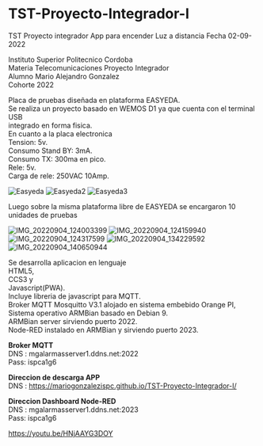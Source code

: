 # TST-Proyecto-Integrador-I
TST Proyecto integrador App para encender Luz a distancia
Fecha  02-09-2022

Instituto Superior Politecnico Cordoba <br>
Materia Telecomunicaciones Proyecto Integrador <br>
Alumno Mario Alejandro Gonzalez <br>
Cohorte 2022 <br>


Placa de pruebas diseñada en plataforma EASYEDA. <br>
Se realiza un proyecto basado en WEMOS D1 ya que cuenta con el terminal USB <br>
integrado en forma fisica. <br>
En cuanto a la placa electronica <br>
Tension: 5v. <br>
Consumo Stand BY: 3mA.<br>
Consumo TX: 300ma en pico.<br>
Rele: 5v. <br>
Carga de rele: 250VAC 10Amp. <br>



![Easyeda](https://user-images.githubusercontent.com/76626141/188323513-6de5e18f-78e3-46ca-a5f9-253e5ea65d01.png)
![Easyeda2](https://user-images.githubusercontent.com/76626141/188325684-0a7f4336-8fd5-41b2-953e-7dcca506c3b6.png)
![Easyeda3](https://user-images.githubusercontent.com/76626141/188325687-0e3dfa33-eea6-436f-a4fd-04930b36eb65.png)





Luego sobre la misma plataforma libre de EASYEDA se encargaron 10 unidades de pruebas

![IMG_20220904_124003399](https://user-images.githubusercontent.com/76626141/188323555-a2d18f83-e3ee-487e-b614-d2750ca6aac5.jpg)
![IMG_20220904_124159940](https://user-images.githubusercontent.com/76626141/188323558-321afaa0-e08b-4492-b1d9-8e7169a50fec.jpg)
![IMG_20220904_124317599](https://user-images.githubusercontent.com/76626141/188323560-80262c6f-be19-4eac-a52e-69c4fee25a11.jpg)
![IMG_20220904_134229592](https://user-images.githubusercontent.com/76626141/188325379-5b1779bb-2f03-4762-ac6c-f78f8151645c.jpg)
![IMG_20220904_140650944](https://user-images.githubusercontent.com/76626141/188325384-12f923c0-6f57-462b-a441-4937588e4bb9.jpg)







Se desarrolla aplicacion en lenguaje <br>
HTML5, <br>
CCS3 y <br>
Javascript(PWA). <br>
Incluye libreria de javascript para MQTT. <br>
Broker MQTT Mosquitto V3.1 alojado en sistema embebido Orange PI,<br>
Sistema operativo ARMBian basado en Debian 9. <br>
ARMBian server sirviendo puerto 2022. <br>
Node-RED instalado en ARMBian y sirviendo puerto 2023. <br>

<strong>Broker MQTT</strong> <br>
DNS : mgalarmasserver1.ddns.net:2022 <br>
Pass: ispca1g6<br>

<strong>Direccion de descarga APP</strong> <br>
DNS : https://mariogonzalezispc.github.io/TST-Proyecto-Integrador-I/ <br>

<strong>Direccion Dashboard Node-RED</strong> <br>
DNS : mgalarmasserver1.ddns.net:2023 <br>
Pass: ispca1g6<br>


https://youtu.be/HNjAAYG3DOY
